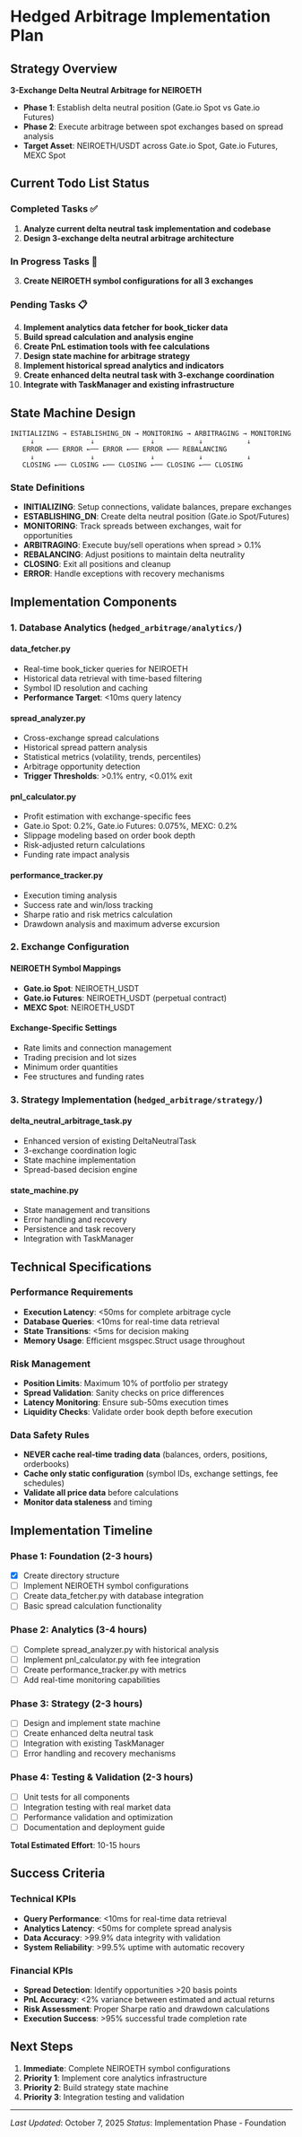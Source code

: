 # Hedged Arbitrage Implementation Plan

## Strategy Overview

**3-Exchange Delta Neutral Arbitrage for NEIROETH**
- **Phase 1**: Establish delta neutral position (Gate.io Spot vs Gate.io Futures)
- **Phase 2**: Execute arbitrage between spot exchanges based on spread analysis
- **Target Asset**: NEIROETH/USDT across Gate.io Spot, Gate.io Futures, MEXC Spot

## Current Todo List Status

### Completed Tasks ✅
1. **Analyze current delta neutral task implementation and codebase**
2. **Design 3-exchange delta neutral arbitrage architecture**

### In Progress Tasks 🔄
3. **Create NEIROETH symbol configurations for all 3 exchanges**

### Pending Tasks 📋
4. **Implement analytics data fetcher for book_ticker data**
5. **Build spread calculation and analysis engine**
6. **Create PnL estimation tools with fee calculations**
7. **Design state machine for arbitrage strategy**
8. **Implement historical spread analytics and indicators**
9. **Create enhanced delta neutral task with 3-exchange coordination**
10. **Integrate with TaskManager and existing infrastructure**

## State Machine Design

```
INITIALIZING → ESTABLISHING_DN → MONITORING → ARBITRAGING → MONITORING
     ↓              ↓              ↓           ↓           ↓
   ERROR ←── ERROR ←── ERROR ←── ERROR ←── REBALANCING
     ↓              ↓              ↓           ↓           ↓
   CLOSING ←── CLOSING ←── CLOSING ←── CLOSING ←── CLOSING
```

### State Definitions
- **INITIALIZING**: Setup connections, validate balances, prepare exchanges
- **ESTABLISHING_DN**: Create delta neutral position (Gate.io Spot/Futures)
- **MONITORING**: Track spreads between exchanges, wait for opportunities
- **ARBITRAGING**: Execute buy/sell operations when spread > 0.1%
- **REBALANCING**: Adjust positions to maintain delta neutrality
- **CLOSING**: Exit all positions and cleanup
- **ERROR**: Handle exceptions with recovery mechanisms

## Implementation Components

### 1. Database Analytics (`hedged_arbitrage/analytics/`)

#### data_fetcher.py
- Real-time book_ticker queries for NEIROETH
- Historical data retrieval with time-based filtering
- Symbol ID resolution and caching
- **Performance Target**: <10ms query latency

#### spread_analyzer.py
- Cross-exchange spread calculations
- Historical spread pattern analysis
- Statistical metrics (volatility, trends, percentiles)
- Arbitrage opportunity detection
- **Trigger Thresholds**: >0.1% entry, <0.01% exit

#### pnl_calculator.py
- Profit estimation with exchange-specific fees
- Gate.io Spot: 0.2%, Gate.io Futures: 0.075%, MEXC: 0.2%
- Slippage modeling based on order book depth
- Risk-adjusted return calculations
- Funding rate impact analysis

#### performance_tracker.py
- Execution timing analysis
- Success rate and win/loss tracking
- Sharpe ratio and risk metrics calculation
- Drawdown analysis and maximum adverse excursion

### 2. Exchange Configuration

#### NEIROETH Symbol Mappings
- **Gate.io Spot**: NEIROETH_USDT
- **Gate.io Futures**: NEIROETH_USDT (perpetual contract)
- **MEXC Spot**: NEIROETH_USDT

#### Exchange-Specific Settings
- Rate limits and connection management
- Trading precision and lot sizes
- Minimum order quantities
- Fee structures and funding rates

### 3. Strategy Implementation (`hedged_arbitrage/strategy/`)

#### delta_neutral_arbitrage_task.py
- Enhanced version of existing DeltaNeutralTask
- 3-exchange coordination logic
- State machine implementation
- Spread-based decision engine

#### state_machine.py
- State management and transitions
- Error handling and recovery
- Persistence and task recovery
- Integration with TaskManager

## Technical Specifications

### Performance Requirements
- **Execution Latency**: <50ms for complete arbitrage cycle
- **Database Queries**: <10ms for real-time data retrieval
- **State Transitions**: <5ms for decision making
- **Memory Usage**: Efficient msgspec.Struct usage throughout

### Risk Management
- **Position Limits**: Maximum 10% of portfolio per strategy
- **Spread Validation**: Sanity checks on price differences
- **Latency Monitoring**: Ensure sub-50ms execution times
- **Liquidity Checks**: Validate order book depth before execution

### Data Safety Rules
- **NEVER cache real-time trading data** (balances, orders, positions, orderbooks)
- **Cache only static configuration** (symbol IDs, exchange settings, fee schedules)
- **Validate all price data** before calculations
- **Monitor data staleness** and timing

## Implementation Timeline

### Phase 1: Foundation (2-3 hours)
- [x] Create directory structure
- [ ] Implement NEIROETH symbol configurations
- [ ] Create data_fetcher.py with database integration
- [ ] Basic spread calculation functionality

### Phase 2: Analytics (3-4 hours)
- [ ] Complete spread_analyzer.py with historical analysis
- [ ] Implement pnl_calculator.py with fee integration
- [ ] Create performance_tracker.py with metrics
- [ ] Add real-time monitoring capabilities

### Phase 3: Strategy (2-3 hours)
- [ ] Design and implement state machine
- [ ] Create enhanced delta neutral task
- [ ] Integration with existing TaskManager
- [ ] Error handling and recovery mechanisms

### Phase 4: Testing & Validation (2-3 hours)
- [ ] Unit tests for all components
- [ ] Integration testing with real market data
- [ ] Performance validation and optimization
- [ ] Documentation and deployment guide

**Total Estimated Effort**: 10-15 hours

## Success Criteria

### Technical KPIs
- **Query Performance**: <10ms for real-time data retrieval
- **Analytics Latency**: <50ms for complete spread analysis
- **Data Accuracy**: >99.9% data integrity with validation
- **System Reliability**: >99.5% uptime with automatic recovery

### Financial KPIs
- **Spread Detection**: Identify opportunities >20 basis points
- **PnL Accuracy**: <2% variance between estimated and actual returns
- **Risk Assessment**: Proper Sharpe ratio and drawdown calculations
- **Execution Success**: >95% successful trade completion rate

## Next Steps

1. **Immediate**: Complete NEIROETH symbol configurations
2. **Priority 1**: Implement core analytics infrastructure
3. **Priority 2**: Build strategy state machine
4. **Priority 3**: Integration testing and validation

---

*Last Updated*: October 7, 2025
*Status*: Implementation Phase - Foundation